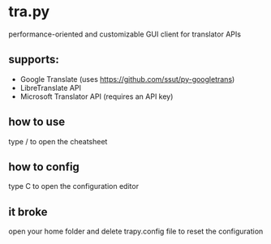 # tra.py
performance-oriented and customizable GUI client for translator APIs

## supports:
- Google Translate (uses https://github.com/ssut/py-googletrans)
- LibreTranslate API
- Microsoft Translator API (requires an API key)

## how to use
type / to open the cheatsheet

## how to config
type C to open the configuration editor

## it broke
open your home folder and delete trapy.config file to reset the configuration
